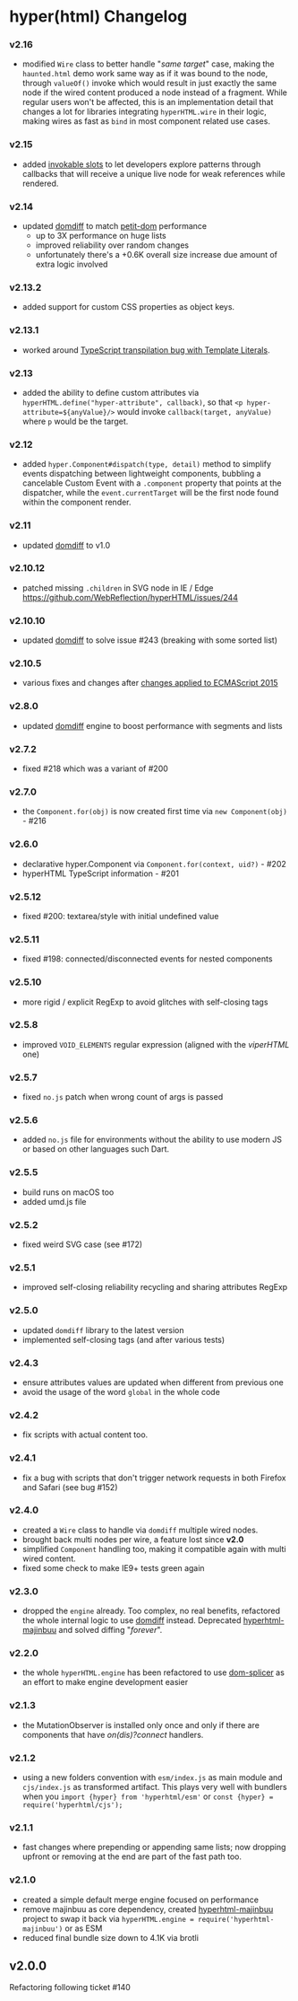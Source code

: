 # hyper(html) Changelog

### v2.16
  * modified `Wire` class to better handle "_same target_" case, making the `haunted.html` demo work same way as if it was bound to the node, through `valueOf()` invoke which would result in just exactly the same node if the wired content produced a node instead of a fragment. While regular users won't be affected, this is an implementation detail that changes a lot for libraries integrating `hyperHTML.wire` in their logic, making wires as fast as `bind` in most component related use cases.

### v2.15
  * added [invokable slots](https://github.com/WebReflection/hyperHTML/pull/282#issuecomment-433614081) to let developers explore patterns through callbacks that will receive a unique live node for weak references while rendered.

### v2.14
  * updated [domdiff](https://github.com/WebReflection/domdiff#domdiff) to match [petit-dom](https://github.com/yelouafi/petit-dom) performance
    * up to 3X performance on huge lists
    * improved reliability over random changes
    * unfortunately there's a +0.6K overall size increase due amount of extra logic involved

### v2.13.2
  * added support for custom CSS properties as object keys.

### v2.13.1
  * worked around [TypeScript transpilation bug with Template Literals](https://twitter.com/WebReflection/status/1038115439539363840).

### v2.13
  * added the ability to define custom attributes via `hyperHTML.define("hyper-attribute", callback)`, so that `<p hyper-attribute=${anyValue}/>` would invoke `callback(target, anyValue)` where `p` would be the target.

### v2.12
  * added `hyper.Component#dispatch(type, detail)` method to simplify events dispatching between lightweight components, bubbling a cancelable Custom Event with a `.component` property that points at the dispatcher, while the `event.currentTarget` will be the first node found within the component render.

### v2.11
  * updated [domdiff](https://github.com/WebReflection/domdiff#domdiff) to v1.0

### v2.10.12
  * patched missing `.children` in SVG node in IE / Edge https://github.com/WebReflection/hyperHTML/issues/244

### v2.10.10
  * updated [domdiff](https://github.com/WebReflection/domdiff#domdiff) to solve issue #243 (breaking with some sorted list)

### v2.10.5
  * various fixes and changes after [changes applied to ECMAScript 2015](https://github.com/tc39/ecma262/pull/890)

### v2.8.0
  * updated [domdiff](https://github.com/WebReflection/domdiff#domdiff) engine to boost performance with segments and lists

### v2.7.2
  * fixed #218 which was a variant of #200

### v2.7.0
  * the `Component.for(obj)` is now created first time via `new Component(obj)` - #216

### v2.6.0
  * declarative hyper.Component via `Component.for(context, uid?)` - #202
  * hyperHTML TypeScript information - #201

### v2.5.12
  * fixed #200: textarea/style with initial undefined value

### v2.5.11
  * fixed #198: connected/disconnected events for nested components

### v2.5.10
  * more rigid / explicit RegExp to avoid glitches with self-closing tags

### v2.5.8
  * improved `VOID_ELEMENTS` regular expression (aligned with the _viperHTML_ one)

### v2.5.7
  * fixed `no.js` patch when wrong count of args is passed

### v2.5.6
  * added `no.js` file for environments without the ability to use modern JS or based on other languages such Dart.

### v2.5.5
  * build runs on macOS too
  * added umd.js file

### v2.5.2
  * fixed weird SVG case (see #172)

### v2.5.1
  * improved self-closing reliability recycling and sharing attributes RegExp

### v2.5.0
  * updated `domdiff` library to the latest version
  * implemented self-closing tags (and after various tests)

### v2.4.3
  * ensure attributes values are updated when different from previous one
  * avoid the usage of the word `global` in the whole code

### v2.4.2
  * fix scripts with actual content too.

### v2.4.1
  * fix a bug with scripts that don't trigger network requests in both Firefox and Safari (see bug #152)

### v2.4.0
  * created a `Wire` class to handle via `domdiff` multiple wired nodes.
  * brought back multi nodes per wire, a feature lost since **v2.0**
  * simplified `Component` handling too, making it compatible again with multi wired content.
  * fixed some check to make IE9+ tests green again

### v2.3.0
  * dropped the `engine` already. Too complex, no real benefits, refactored the whole internal logic to use [domdiff](https://github.com/WebReflection/domdiff) instead. Deprecated [hyperhtml-majinbuu](https://github.com/WebReflection/hyperhtml-majinbuu) and solved diffing "_forever_".

### v2.2.0
  * the whole `hyperHTML.engine` has been refactored to use [dom-splicer](https://github.com/WebReflection/dom-splicer) as an effort to make engine development easier

### v2.1.3
  * the MutationObserver is installed only once and only if there are components that have _on(dis)?connect_ handlers.

### v2.1.2
  * using a new folders convention with `esm/index.js` as main module and `cjs/index.js` as transformed artifact. This plays very well with bundlers when you `import {hyper} from 'hyperhtml/esm'` or `const {hyper} = require('hyperhtml/cjs');`

### v2.1.1
  * fast changes where prepending or appending same lists; now dropping upfront or removing at the end are part of the fast path too.

### v2.1.0

  * created a simple default merge engine focused on performance
  * remove majinbuu as core dependency, created [hyperhtml-majinbuu](https://github.com/WebReflection/hyperhtml-majinbuu) project to swap it back via `hyperHTML.engine = require('hyperhtml-majinbuu')` or as ESM
  * reduced final bundle size down to 4.1K via brotli

## v2.0.0

Refactoring following ticket #140
